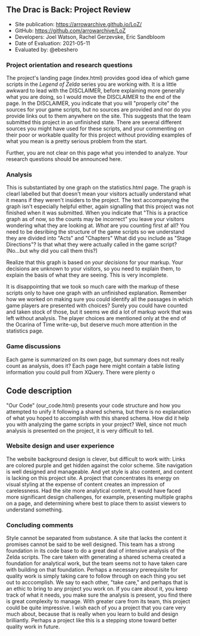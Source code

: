 ## The Drac is Back: Project Review

* Site publication: <https://arrowarchive.github.io/LoZ/>
* GitHub: <https://github.com/arrowarchive/LoZ>
* Developers: Joel Watson, Rachel Gerzevske, Eric Sandbloom
* Date of Evaluation: 2021-05-11
* Evaluated by: @ebeshero

### Project orientation and research questions
The project's landing page (index.html) provides  good idea of which game scripts in the *Legend of Zelda* series you are working with.
It is a little awkward to lead with the DISCLAIMER, before explaining more generally what you are doing, so I would move the DISCLAIMER to the end of the page. In the DISCLAIMER, you indicate that you will "properly cite" the sources for your game scripts, but no sources are provided and nor do you provide links out to them anywhere on the site. This suggests that the team submitted this project in an unfinished state. There are several different sources you might have used for these scripts, and your commenting on their poor or workable quality for this project without providing examples of what you mean is a pretty serious problem from the start.

Further, you are not clear on this page what you intended to analyze. Your research questions should be announced here. 

### Analysis

This is substantiated by one graph on the statistics.html page. The graph is clearl labelled but that doesn't mean your visitors actually understand what it means if they weren't insiders to the project. The text accompanying the graph isn't especially helpful either, again signalling that this project was not finished when it was submitted. When you indicate that "This is a practice graph as of now, so the counts may be incorrect" you leave your visitors wondering what they are looking at. *What* are you counting first af all?  You need to be desribing the structure of the game scripts so we understand they are divided into "Acts" and "Chapters" What did you include as "Stage Directions"? Is that what they were actually called in the game script? (No...but why did you call them this?) 

Realize that this graph is based on *your decisions* for your markup. Your decisions are unknown to your visitors, so you need to explain them, to explain the basis of what they are seeing. This is very incomplete.

It is disappointing that we took so much care with the markup of these scripts only to have one graph with an unfinished explanation. Remember how we worked on making sure you could identify all the passages in which game players are presented with choices? Surely you could have counted and taken stock of those, but it seems we did a lot of markup work that was left without analysis. The player choices are mentioned only at the end of the Ocarina of Time write-up, but deserve much more attention in the statistics page.  

### Game discussions
Each game is summarized on its own page, but summary does not really count as analysis, does it? Each page here might contain a table listing information you could pull from XQuery. There were plenty o

## Code description

"Our Code" (our_code.html) presents your code structure and how you attempted to unify it following a shared schema, but there is no explanation of what you hoped to accomplish with this shared schema. How did it help you with analyzing the game scripts in your project? Well, since not much analysis is presented on the project, it is very difficult to tell. 

### Website design and user experience
The website background design is clever, but difficult to work with: Links are colored purple and get hidden against the color scheme. Site navigation is well designed and manageable. And yet style is also content, and content is lacking on this project site. A project that concentrates its energy on visual styling at the expense of content creates an impression of carelessness. Had the site more analytical content, it would have faced more significant design challenges, for example, presenting multiple graphs on a page, and determining where best to place them to assist viewers to understand something.

### Concluding comments
Style cannot be separated from substance. A site that lacks the content it promises cannot be said to be well designed. This team has a strong foundation in its code base to do a great deal of intensive analysis of the Zelda scripts. The care taken with generating a shared schema created a foundation for analytical work, but the team seems not to have taken care with building on that foundation. Perhaps a necessary prerequisite for quality work is simply taking care to follow through on each thing you set out to acccomplish. We say to each other, "take care," and perhaps that is an ethic to bring to any project you work on. If you care about it, you keep track of what it needs, you make sure the analysis is present, you find there is great complexity to manage. With greater care from its team, this project could be quite impressive. I wish each of you a project that you care very much about, because that is really when you learn to build and design brilliantly. Perhaps a project like this is a stepping stone toward better quality work in future. 
